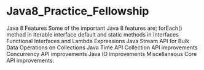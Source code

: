 # Java8_Practice_Fellowship
Java 8 Features Some of the important Java 8 features are;  forEach() method in Iterable interface default and static methods in Interfaces Functional Interfaces and Lambda Expressions Java Stream API for Bulk Data Operations on Collections Java Time API Collection API improvements Concurrency API improvements Java IO improvements Miscellaneous Core API improvements.
